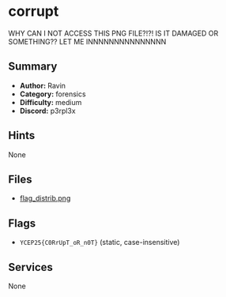 # corrupt
WHY CAN I NOT ACCESS THIS PNG FILE?!?! IS IT DAMAGED OR SOMETHING?? LET ME INNNNNNNNNNNNNNN


## Summary
- **Author:** Ravin
- **Category:** forensics
- **Difficulty:** medium
- **Discord:** p3rpl3x

## Hints
None

## Files
- [flag_distrib.png](<dist/flag_distrib.png>)

## Flags
- `YCEP25{C0RrUpT_oR_n0T}` (static, case-insensitive)

## Services
None
